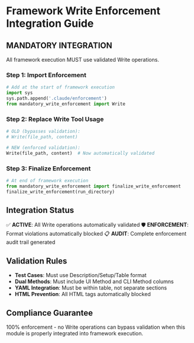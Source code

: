 # Framework Write Enforcement Integration Guide

## MANDATORY INTEGRATION

All framework execution MUST use validated Write operations.

### Step 1: Import Enforcement
```python
# Add at the start of framework execution
import sys
sys.path.append('.claude/enforcement')
from mandatory_write_enforcement import Write
```

### Step 2: Replace Write Tool Usage
```python
# OLD (bypasses validation):
# Write(file_path, content)

# NEW (enforced validation):
Write(file_path, content)  # Now automatically validated
```

### Step 3: Finalize Enforcement
```python
# At end of framework execution
from mandatory_write_enforcement import finalize_write_enforcement
finalize_write_enforcement(run_directory)
```

## Integration Status

✅ **ACTIVE**: All Write operations automatically validated
🛡️  **ENFORCEMENT**: Format violations automatically blocked
📋 **AUDIT**: Complete enforcement audit trail generated

## Validation Rules

- **Test Cases**: Must use Description/Setup/Table format
- **Dual Methods**: Must include UI Method and CLI Method columns  
- **YAML Integration**: Must be within table, not separate sections
- **HTML Prevention**: All HTML tags automatically blocked

## Compliance Guarantee

100% enforcement - no Write operations can bypass validation when
this module is properly integrated into framework execution.
